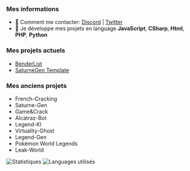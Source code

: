 
### Mes informations
- 🔭 Comment me contacter: [Discord](https://discord.gg/cV9GCxcHeE) | [Twitter](https://x.com/Galack_du_QSM) 
- 🌱 Je développe mes projets en language __JavaScript__, __CSharp__, __Html__, __PHP__, __Python__

### Mes projets actuels 
- [BenderList](http://benderlist.com/)
- [SaturneGen Template](https://saturnegen.com/)

### Mes anciens projets 
- French-Cracking
- Saturne-Gen
- Game&Crack
- Alcatraz-Bot
- Legend-KI
- Virtuality-Ghost 
- Legend-Gen
- Pokémon World Legends 
- Leak-World



<img alt="Statistiques" src="https://github-readme-stats.vercel.app/api?username=GalackQSM&show_icons=true&hide_border=true&theme=tokyonight" />
<img alt="Languages utilisés" src="https://github-readme-stats.vercel.app/api/top-langs?username=GalackQSM&show_icons=true&theme=tokyonight&layout=compact" />
